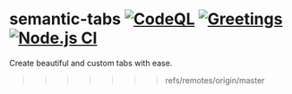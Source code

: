 # semantic-tabs [![CodeQL](https://github.com/haneenmahd/semantic-tabs/actions/workflows/codeql-analysis.yml/badge.svg)](https://github.com/haneenmahd/semantic-tabs/actions/workflows/codeql-analysis.yml) [![Greetings](https://github.com/haneenmahd/semantic-tabs/actions/workflows/greetings.yml/badge.svg)](https://github.com/haneenmahd/semantic-tabs/actions/workflows/greetings.yml) [![Node.js CI](https://github.com/haneenmahd/semantic-tabs/actions/workflows/node.js.yml/badge.svg)](https://github.com/haneenmahd/semantic-tabs/actions/workflows/node.js.yml)
Create beautiful and custom tabs with ease.
>>>>>>> refs/remotes/origin/master
